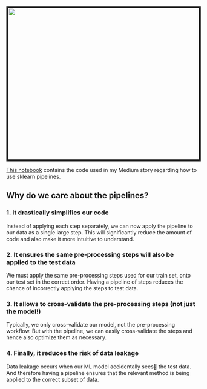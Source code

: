 <img src="https://cdn-images-1.medium.com/max/1200/1*Eu3ck29Z0b51iXgEQ5pI-Q.png" width=1000 height=400 border="5px" >

<a href="https://github.com/hrishi-ds/Medium/tree/main/How-To-Implement-Sklearn-Pipelines-For-Simplified-Machine-Learning-Workflow">This notebook</a> contains the code used in my Medium story regarding how to use sklearn pipelines. 

## Why do we care about the pipelines?
### 1. It drastically simplifies our code
Instead of applying each step separately, we can now apply the pipeline to our data as a single large step. This will significantly reduce the amount of code and also make it more intuitive to understand.
### 2. It ensures the same pre-processing steps will also be applied to the test data
We must apply the same pre-processing steps used for our train set, onto our test set in the correct order. Having a pipeline of steps reduces the chance of incorrectly applying the steps to test data.
### 3. It allows to cross-validate the pre-processing steps (not just the model!) 
Typically, we only cross-validate our model, not the pre-processing workflow. But with the pipeline, we can easily cross-validate the steps and hence also optimize them as necessary.
### 4. Finally, it reduces the risk of data leakage
Data leakage occurs when our ML model accidentally sees👀 the test data. And therefore having a pipeline ensures that the relevant method is being applied to the correct subset of data.
